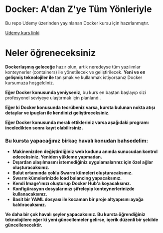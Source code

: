 # Docker: A'dan Z'ye Tüm Yönleriyle

Bu repo Udemy üzerinden yayınlanan Docker kursu için hazırlanmıştır.

 <a href='http://bit.ly/2IoWE8f' >Udemy kurs linki</a>

# Neler öğreneceksiniz

<b>Dockerlaşmış geleceğe</b> hazır olun, artık neredeyse tüm yazılımlar konteynerler (containers) ile yönetilecek ve geliştirilecek. <b>Yeni ve en gelişmiş teknolojiler ile</b> tanışmak ve kullanmak istiyorsanız Docker kursumuza hoşgeldiniz.

<b>Eğer Docker konusunda yeniyseniz</b>, bu kurs en baştan başlayıp sizi profesyonel seviyeye ulaştırmak için planlandı.

<b>Eğer ki Docker konusunda tecrübeniz varsa<b>, kursta bulunan nokta atışı detaylar ve ipuçları ile kendinizi geliştireceksiniz.

Eğer Docker konusunda merak ettikleriniz varsa aşağıdaki programı inceledikten sonra kayıt olabilirsiniz.


<h3>Bu kursta yapacağınız birkaç havalı konudan bahsedelim: </h2>
<ul>
  <li>Makinenizden değiştirdiğiniz web kodunu anında sunucudan kontrol edeceksiniz. Yeniden yükleme yapmadan.</li>
  <li>Dışardan ulaşılmasını istemediğiniz uygulamalarınız için özel ağlar oluşturacaksınız.</li>
  <li>Bulut ortamında çoklu Swarm kümeleri oluşturacaksınız.</li>
  <li>Swarm kümelerinizde load balancing yapacaksınız.</li>
  <li>Kendi Image'ınızı oluşturup Docker Hub'a koyacaksınız.</li>
  <li>Konfigürasyon dosyalarınızı şifreleyip konteynerlerinizde kullanacaksınız.</li>
  <li>Basit bir YAML dosyası ile kocaman bir proje altyapısını ayağa kaldıracaksınız.</li>
</ul>

Ve daha bir çok havalı şeyler yapacaksınız.
Bu kursta öğrendiğiniz teknolojilere eğer ki yeni güncellemeler gelirse, içerik düzenli bir şekilde güncellenecektir.

